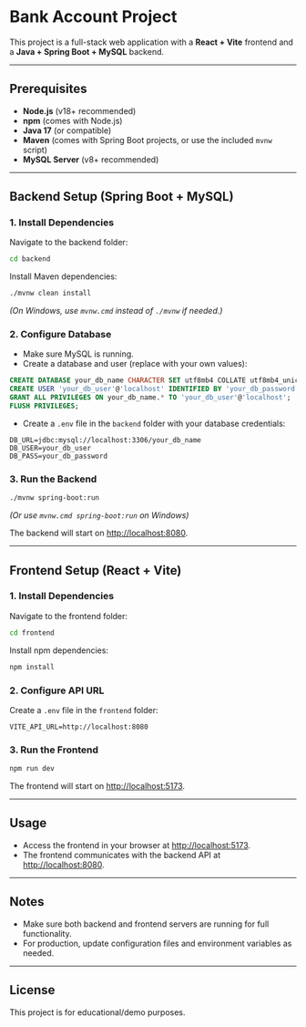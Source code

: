 # Bank Account Project

This project is a full-stack web application with a **React + Vite** frontend and a **Java + Spring Boot + MySQL** backend.

---

## Prerequisites

- **Node.js** (v18+ recommended)
- **npm** (comes with Node.js)
- **Java 17** (or compatible)
- **Maven** (comes with Spring Boot projects, or use the included `mvnw` script)
- **MySQL Server** (v8+ recommended)

---

## Backend Setup (Spring Boot + MySQL)

### 1. Install Dependencies

Navigate to the backend folder:

```sh
cd backend
```

Install Maven dependencies:

```sh
./mvnw clean install
```
*(On Windows, use `mvnw.cmd` instead of `./mvnw` if needed.)*

### 2. Configure Database

- Make sure MySQL is running.
- Create a database and user (replace with your own values):

```sql
CREATE DATABASE your_db_name CHARACTER SET utf8mb4 COLLATE utf8mb4_unicode_ci;
CREATE USER 'your_db_user'@'localhost' IDENTIFIED BY 'your_db_password';
GRANT ALL PRIVILEGES ON your_db_name.* TO 'your_db_user'@'localhost';
FLUSH PRIVILEGES;
```

- Create a `.env` file in the `backend` folder with your database credentials:

```properties
DB_URL=jdbc:mysql://localhost:3306/your_db_name
DB_USER=your_db_user
DB_PASS=your_db_password
```

### 3. Run the Backend

```sh
./mvnw spring-boot:run
```
*(Or use `mvnw.cmd spring-boot:run` on Windows)*

The backend will start on [http://localhost:8080](http://localhost:8080).

---

## Frontend Setup (React + Vite)

### 1. Install Dependencies

Navigate to the frontend folder:

```sh
cd frontend
```

Install npm dependencies:

```sh
npm install
```

### 2. Configure API URL

Create a `.env` file in the `frontend` folder:

```
VITE_API_URL=http://localhost:8080
```

### 3. Run the Frontend

```sh
npm run dev
```

The frontend will start on [http://localhost:5173](http://localhost:5173).

---

## Usage

- Access the frontend in your browser at [http://localhost:5173](http://localhost:5173).
- The frontend communicates with the backend API at [http://localhost:8080](http://localhost:8080).

---

## Notes

- Make sure both backend and frontend servers are running for full functionality.
- For production, update configuration files and environment variables as needed.

---

## License

This project is for educational/demo purposes.